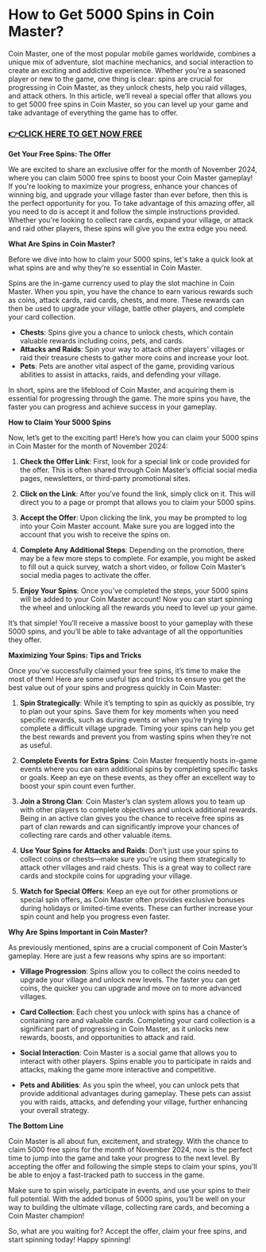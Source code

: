 # How to Get 5000 Spins in Coin Master?

Coin Master, one of the most popular mobile games worldwide, combines a unique mix of adventure, slot machine mechanics, and social interaction to create an exciting and addictive experience. Whether you're a seasoned player or new to the game, one thing is clear: spins are crucial for progressing in Coin Master, as they unlock chests, help you raid villages, and attack others. In this article, we’ll reveal a special offer that allows you to get 5000 free spins in Coin Master, so you can level up your game and take advantage of everything the game has to offer.

### [👉CLICK HERE TO GET NOW FREE](https://freeforyou.xyz/coin/master/)

**Get Your Free Spins: The Offer**

We are excited to share an exclusive offer for the month of November 2024, where you can claim 5000 free spins to boost your Coin Master gameplay! If you're looking to maximize your progress, enhance your chances of winning big, and upgrade your village faster than ever before, then this is the perfect opportunity for you. To take advantage of this amazing offer, all you need to do is accept it and follow the simple instructions provided. Whether you're looking to collect rare cards, expand your village, or attack and raid other players, these spins will give you the extra edge you need.

**What Are Spins in Coin Master?**

Before we dive into how to claim your 5000 spins, let's take a quick look at what spins are and why they’re so essential in Coin Master.

Spins are the in-game currency used to play the slot machine in Coin Master. When you spin, you have the chance to earn various rewards such as coins, attack cards, raid cards, chests, and more. These rewards can then be used to upgrade your village, battle other players, and complete your card collection.

- **Chests**: Spins give you a chance to unlock chests, which contain valuable rewards including coins, pets, and cards.
- **Attacks and Raids**: Spin your way to attack other players' villages or raid their treasure chests to gather more coins and increase your loot.
- **Pets**: Pets are another vital aspect of the game, providing various abilities to assist in attacks, raids, and defending your village.

In short, spins are the lifeblood of Coin Master, and acquiring them is essential for progressing through the game. The more spins you have, the faster you can progress and achieve success in your gameplay.

**How to Claim Your 5000 Spins**

Now, let’s get to the exciting part! Here’s how you can claim your 5000 spins in Coin Master for the month of November 2024:

1. **Check the Offer Link**: First, look for a special link or code provided for the offer. This is often shared through Coin Master’s official social media pages, newsletters, or third-party promotional sites.

2. **Click on the Link**: After you’ve found the link, simply click on it. This will direct you to a page or prompt that allows you to claim your 5000 spins.

3. **Accept the Offer**: Upon clicking the link, you may be prompted to log into your Coin Master account. Make sure you are logged into the account that you wish to receive the spins on.

4. **Complete Any Additional Steps**: Depending on the promotion, there may be a few more steps to complete. For example, you might be asked to fill out a quick survey, watch a short video, or follow Coin Master’s social media pages to activate the offer.

5. **Enjoy Your Spins**: Once you’ve completed the steps, your 5000 spins will be added to your Coin Master account! Now you can start spinning the wheel and unlocking all the rewards you need to level up your game.

It’s that simple! You’ll receive a massive boost to your gameplay with these 5000 spins, and you’ll be able to take advantage of all the opportunities they offer.

**Maximizing Your Spins: Tips and Tricks**

Once you’ve successfully claimed your free spins, it’s time to make the most of them! Here are some useful tips and tricks to ensure you get the best value out of your spins and progress quickly in Coin Master:

1. **Spin Strategically**: While it’s tempting to spin as quickly as possible, try to plan out your spins. Save them for key moments when you need specific rewards, such as during events or when you’re trying to complete a difficult village upgrade. Timing your spins can help you get the best rewards and prevent you from wasting spins when they’re not as useful.

2. **Complete Events for Extra Spins**: Coin Master frequently hosts in-game events where you can earn additional spins by completing specific tasks or goals. Keep an eye on these events, as they offer an excellent way to boost your spin count even further.

3. **Join a Strong Clan**: Coin Master’s clan system allows you to team up with other players to complete objectives and unlock additional rewards. Being in an active clan gives you the chance to receive free spins as part of clan rewards and can significantly improve your chances of collecting rare cards and other valuable items.

4. **Use Your Spins for Attacks and Raids**: Don’t just use your spins to collect coins or chests—make sure you’re using them strategically to attack other villages and raid chests. This is a great way to collect rare cards and stockpile coins for upgrading your village.

5. **Watch for Special Offers**: Keep an eye out for other promotions or special spin offers, as Coin Master often provides exclusive bonuses during holidays or limited-time events. These can further increase your spin count and help you progress even faster.

**Why Are Spins Important in Coin Master?**

As previously mentioned, spins are a crucial component of Coin Master’s gameplay. Here are just a few reasons why spins are so important:

- **Village Progression**: Spins allow you to collect the coins needed to upgrade your village and unlock new levels. The faster you can get coins, the quicker you can upgrade and move on to more advanced villages.

- **Card Collection**: Each chest you unlock with spins has a chance of containing rare and valuable cards. Completing your card collection is a significant part of progressing in Coin Master, as it unlocks new rewards, boosts, and opportunities to attack and raid.

- **Social Interaction**: Coin Master is a social game that allows you to interact with other players. Spins enable you to participate in raids and attacks, making the game more interactive and competitive.

- **Pets and Abilities**: As you spin the wheel, you can unlock pets that provide additional advantages during gameplay. These pets can assist you with raids, attacks, and defending your village, further enhancing your overall strategy.

**The Bottom Line**

Coin Master is all about fun, excitement, and strategy. With the chance to claim 5000 free spins for the month of November 2024, now is the perfect time to jump into the game and take your progress to the next level. By accepting the offer and following the simple steps to claim your spins, you'll be able to enjoy a fast-tracked path to success in the game. 

Make sure to spin wisely, participate in events, and use your spins to their full potential. With the added bonus of 5000 spins, you’ll be well on your way to building the ultimate village, collecting rare cards, and becoming a Coin Master champion! 

So, what are you waiting for? Accept the offer, claim your free spins, and start spinning today! Happy spinning!
